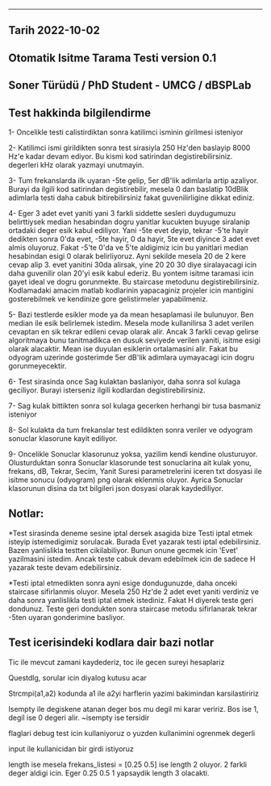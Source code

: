 -----
Tarih 2022-10-02
-----
Otomatik Isitme Tarama Testi version 0.1
-----
Soner Türüdü / PhD Student - UMCG / dBSPLab
-----

Test hakkinda bilgilendirme
-----
1- Oncelikle testi calistirdiktan sonra katilimci isminin girilmesi isteniyor
 
2- Katilimci ismi girildikten sonra test sirasiyla 250 Hz'den baslayip 8000 Hz'e kadar devam ediyor. Bu kismi kod satirindan degistirebilirsiniz. degerleri kHz olarak yazmayi unutmayin.
 
3- Tum frekanslarda ilk uyaran -5te gelip, 5er dB'lik adimlarla artip azaliyor. Burayi da ilgili kod satirindan degistirebilir, mesela 0 dan baslatip 10dBlik adimlarla testi daha cabuk bitirebilirsiniz fakat guvenilirligine dikkat ediniz.
 
4- Eger 3 adet evet yaniti yani 3 farkli siddette sesleri duydugumuzu belirttiysek median hesabindan dogru yanitlar kucukten buyuge siralanip ortadaki deger esik kabul ediliyor. Yani -5te evet deyip, tekrar -5'te hayir dedikten sonra 0'da evet, -5te hayir, 0 da hayir, 5te evet diyince 3 adet evet almis oluyoruz. Fakat -5'te 0'da ve 5'te aldigimiz icin bu yanitlari median hesabindan esigi 0 olarak belirliyoruz. Ayni sekilde mesela 20 de 2 kere cevap alip 3. evet yanitini 30da alirsak, yine 20 20 30 diye siralayacagi icin daha guvenilir olan 20'yi esik kabul ederiz. Bu yontem isitme taramasi icin gayet ideal ve dogru gorunmekte. Bu staircase metodunu degistirebilirsiniz. Kodlamadaki amacim matlab kodlarinin yapacaginiz projeler icin mantigini gosterebilmek ve kendinize gore gelistirmeler yapabilmeniz.

5- Bazi testlerde esikler mode ya da mean hesaplamasi ile bulunuyor. Ben median ile esik belirlemek istedim. Mesela mode kullanilirsa 3 adet verilen cevaptan en sik tekrar edileni cevap olarak alir. Ancak 3 farkli cevap gelirse algoritmaya bunu tanitmadikca en dusuk seviyede verilen yaniti, isitme esigi olarak alacaktir. Mean ise duyulan esiklerin ortalamasini alir. Fakat bu odyogram uzerinde gosterimde 5er dB'lik adimlara uymayacagi icin dogru gorunmeyecektir.

6- Test sirasinda once Sag kulaktan baslaniyor, daha sonra sol kulaga geciliyor. Burayi isterseniz ilgili kodlardan degistirebilirsiniz.

7- Sag kulak bittikten sonra sol kulaga gecerken herhangi bir tusa basmaniz isteniyor

8- Sol kulakta da tum frekanslar test edildikten sonra veriler ve odyogram sonuclar klasorune kayit ediliyor. 

9- Oncelikle Sonuclar klasorunuz yoksa, yazilim kendi kendine olusturuyor. Olusturduktan sonra Sonuclar klasorunde test sonuclarina ait kulak yonu, frekans, dB, Tekrar, Secim, Yanit Suresi parametrelerini iceren txt dosyasi ile isitme sonucu (odyogram) png olarak eklenmis oluyor. Ayrica Sonuclar klasorunun disina da txt bilgileri json dosyasi olarak kaydediliyor.

Notlar: 
----
*Test sirasinda deneme sesine iptal dersek asagida bize Testi iptal etmek isteyip istemedigimiz sorulacak. Burada Evet yazarak testi iptal edebilirsiniz. Bazen yanlislikla testten cikilabiliyor. Bunun onune gecmek icin 'Evet' yazilmasini istedim. Ancak teste cabuk devam edebilmek icin de sadece H yazarak teste devam edebilirsiniz.

*Testi iptal etmedikten sonra ayni esige dondugunuzde, daha onceki staircase sifirlanmis oluyor. Mesela 250 Hz'de 2 adet evet yaniti verdiniz ve daha sonra yanlislikla testi iptal etmek istediniz. Fakat H diyerek teste geri dondunuz. Teste geri dondukten sonra staircase metodu sifirlanarak tekrar -5ten uyaran gonderimine basliyor.

Test icerisindeki kodlara dair bazi notlar
-----
Tic ile mevcut zamani kaydederiz, toc ile gecen sureyi hesaplariz

Questdlg, sorular icin diyalog kutusu acar

Strcmpi(a1,a2) kodunda a1 ile a2yi harflerin yazimi bakimindan karsilastiririz

Isempty ile degiskene atanan deger bos mu degil mi karar veririz. Bos ise 1, degil ise 0 degeri alir. ~isempty ise tersidir

flaglari debug test icin kullaniyoruz o yuzden kullanimini ogrenmek degerli 

input ile kullanicidan bir girdi istiyoruz

length ise mesela frekans_listesi = [0.25 0.5] ise length 2 oluyor. 2 farkli deger aldigi icin. Eger 0.25 0.5 1 yapsaydik length 3 olacakti.


